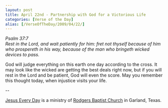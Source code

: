 ```yaml
---
layout: post
title: April 22nd - Partnership with God for a Victorious Life
categories: [Verse of the Day]
alias: [/VerseOfTheDay/2009/04/22/]
---
```


_Psalm 37:7  
Rest in the Lord, and wait patiently for him: fret not thyself
because of him who prospereth in his way, because of the man who
bringeth wicked devices to pass._

God will judge everything on this earth one day according to the
cross. It may look like the wicked are getting the best deals right
now, but if you will rest in the Lord and be patient, God will even
the score. May you remember this thought today, when injustice visits
your life.

 --

<a href=http://jesuseveryday.net>Jesus Every Day</a> is a ministry of <a href=http://rodgersbaptist.net>Rodgers Baptist Church</a> in Garland, Texas.
